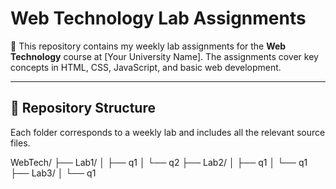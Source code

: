 # Web Technology Lab Assignments

📘 This repository contains my weekly lab assignments for the **Web Technology** course at [Your University Name]. The assignments cover key concepts in HTML, CSS, JavaScript, and basic web development.

---

## 📂 Repository Structure

Each folder corresponds to a weekly lab and includes all the relevant source files.

WebTech/
├── Lab1/
│ ├── q1
│ └── q2
├── Lab2/
│ ├── q1
│ └── q1
├── Lab3/
│ └── q1
